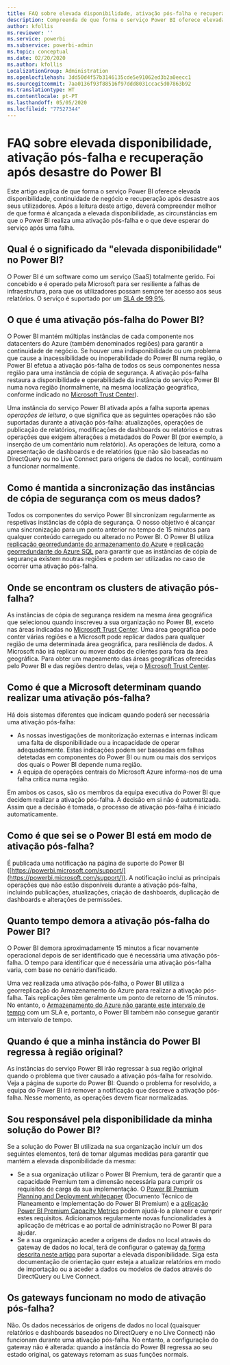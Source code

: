 ```yaml
---
title: FAQ sobre elevada disponibilidade, ativação pós-falha e recuperação após desastre do Power BI
description: Compreenda de que forma o serviço Power BI oferece elevada disponibilidade, continuidade de negócio e recuperação após desastre aos seus utilizadores.
author: kfollis
ms.reviewer: ''
ms.service: powerbi
ms.subservice: powerbi-admin
ms.topic: conceptual
ms.date: 02/20/2020
ms.author: kfollis
LocalizationGroup: Administration
ms.openlocfilehash: 3dd50d4f57b3146135cde5e91062ed3b2a0eecc1
ms.sourcegitcommit: 7aa0136f93f88516f97ddd8031ccac5d07863b92
ms.translationtype: HT
ms.contentlocale: pt-PT
ms.lasthandoff: 05/05/2020
ms.locfileid: "77527344"
---
```

# <a name="power-bi-high-availability-failover-and-disaster-recovery-faq"></a>FAQ sobre elevada disponibilidade, ativação pós-falha e recuperação após desastre do Power BI

Este artigo explica de que forma o serviço Power BI oferece elevada disponibilidade, continuidade de negócio e recuperação após desastre aos seus utilizadores. Após a leitura deste artigo, deverá compreender melhor de que forma é alcançada a elevada disponibilidade, as circunstâncias em que o Power BI realiza uma ativação pós-falha e o que deve esperar do serviço após uma falha.

## <a name="what-does-high-availability-mean-for-power-bi"></a>Qual é o significado da "elevada disponibilidade" no Power BI?

O Power BI é um software como um serviço (SaaS) totalmente gerido.  Foi concebido e é operado pela Microsoft para ser resiliente a falhas de infraestrutura, para que os utilizadores possam sempre ter acesso aos seus relatórios.  O serviço é suportado por um [SLA de 99,9%](https://www.microsoftvolumelicensing.com/DocumentSearch.aspx?Mode=3&DocumentTypeId=37).

## <a name="what-is-a-power-bi-failover"></a>O que é uma ativação pós-falha do Power BI?

O Power BI mantém múltiplas instâncias de cada componente nos datacenters do Azure (também denominados regiões) para garantir a continuidade de negócio. Se houver uma indisponibilidade ou um problema que cause a inacessibilidade ou inoperabilidade do Power BI numa região, o Power BI efetua a ativação pós-falha de todos os seus componentes nessa região para uma instância de cópia de segurança. A ativação pós-falha restaura a disponibilidade e operabilidade da instância do serviço Power BI numa nova região (normalmente, na mesma localização geográfica, conforme indicado no [Microsoft Trust Center](https://www.microsoft.com/TrustCenter/CloudServices/business-application-platform/data-location)).

Uma instância do serviço Power BI ativada após a falha suporta apenas _operações de leitura_, o que significa que as seguintes operações não são suportadas durante a ativação pós-falha: atualizações, operações de publicação de relatórios, modificações de dashboards ou relatórios e outras operações que exigem alterações a metadados do Power BI (por exemplo, a inserção de um comentário num relatório).  As operações de leitura, como a apresentação de dashboards e de relatórios (que não são baseadas no DirectQuery ou no Live Connect para origens de dados no local), continuam a funcionar normalmente.

## <a name="how-are-backup-instances-kept-in-sync-with-my-data"></a>Como é mantida a sincronização das instâncias de cópia de segurança com os meus dados?

Todos os componentes do serviço Power BI sincronizam regularmente as respetivas instâncias de cópia de segurança. O nosso objetivo é alcançar uma sincronização para um ponto anterior no tempo de 15 minutos para qualquer conteúdo carregado ou alterado no Power BI. O Power BI utiliza [replicação georredundante do armazenamento do Azure](/azure/storage/common/storage-redundancy-grs) e [replicação georredundante do Azure SQL](/azure/sql-database/sql-database-active-geo-replication) para garantir que as instâncias de cópia de segurança existem noutras regiões e podem ser utilizadas no caso de ocorrer uma ativação pós-falha.

## <a name="where-are-the-failover-clusters-located"></a>Onde se encontram os clusters de ativação pós-falha?

As instâncias de cópia de segurança residem na mesma área geográfica que selecionou quando inscreveu a sua organização no Power BI, exceto nas áreas indicadas no [Microsoft Trust Center](https://www.microsoft.com/TrustCenter/CloudServices/business-application-platform/data-location). Uma área geográfica pode conter várias regiões e a Microsoft pode replicar dados para qualquer região de uma determinada área geográfica, para resiliência de dados. A Microsoft não irá replicar ou mover dados de clientes para fora da área geográfica. Para obter um mapeamento das áreas geográficas oferecidas pelo Power BI e das regiões dentro delas, veja o [Microsoft Trust Center](https://www.microsoft.com/TrustCenter/CloudServices/business-application-platform/data-location).

## <a name="how-does-microsoft-decide-to-failover"></a>Como é que a Microsoft determinam quando realizar uma ativação pós-falha?

Há dois sistemas diferentes que indicam quando poderá ser necessária uma ativação pós-falha:

- As nossas investigações de monitorização externas e internas indicam uma falta de disponibilidade ou a incapacidade de operar adequadamente. Estas indicações podem ser baseadas em falhas detetadas em componentes do Power BI ou num ou mais dos serviços dos quais o Power BI depende numa região.
- A equipa de operações centrais do Microsoft Azure informa-nos de uma falha crítica numa região.

Em ambos os casos, são os membros da equipa executiva do Power BI que decidem realizar a ativação pós-falha. A decisão em si não é automatizada. Assim que a decisão é tomada, o processo de ativação pós-falha é iniciado automaticamente.

## <a name="how-do-i-know-power-bi-is-now-in-failover-mode"></a>Como é que sei se o Power BI está em modo de ativação pós-falha?

É publicada uma notificação na página de suporte do Power BI ([https://powerbi.microsoft.com/support/](https://powerbi.microsoft.com/support/)). A notificação inclui as principais operações que não estão disponíveis durante a ativação pós-falha, incluindo publicações, atualizações, criação de dashboards, duplicação de dashboards e alterações de permissões.

## <a name="how-long-does-it-take-power-bi-to-fail-over"></a>Quanto tempo demora a ativação pós-falha do Power BI?

O Power BI demora aproximadamente 15 minutos a ficar novamente operacional depois de ser identificado que é necessária uma ativação pós-falha. O tempo para identificar que é necessária uma ativação pós-falha varia, com base no cenário danificado. 

Uma vez realizada uma ativação pós-falha, o Power BI utiliza a georreplicação do Armazenamento do Azure para realizar a ativação pós-falha. Tais replicações têm geralmente um ponto de retorno de 15 minutos. No entanto, o [Armazenamento do Azure não garante este intervalo de tempo](https://docs.microsoft.com/azure/storage/common/storage-redundancy) com um SLA e, portanto, o Power BI também não consegue garantir um intervalo de tempo. 


## <a name="when-does-my-power-bi-instance-return-to-the-original-region"></a>Quando é que a minha instância do Power BI regressa à região original?

As instâncias do serviço Power BI irão regressar à sua região original quando o problema que tiver causado a ativação pós-falha for resolvido. Veja a página de suporte do Power BI: Quando o problema for resolvido, a equipa do Power BI irá remover a notificação que descreve a ativação pós-falha. Nesse momento, as operações devem ficar normalizadas.

## <a name="am-i-responsible-for-the-availability-of-my-power-bi-solution"></a>Sou responsável pela disponibilidade da minha solução do Power BI?

Se a solução do Power BI utilizada na sua organização incluir um dos seguintes elementos, terá de tomar algumas medidas para garantir que mantém a elevada disponibilidade da mesma:

- Se a sua organização utilizar o Power BI Premium, terá de garantir que a capacidade Premium tem a dimensão necessária para cumprir os requisitos de carga da sua implementação.  O [Power BI Premium Planning and Deployment whitepaper](https://aka.ms/Premium-Capacity-Planning-Deployment) (Documento Técnico de Planeamento e Implementação do Power BI Premium) e a [aplicação Power BI Premium Capacity Metrics](service-admin-premium-monitor-capacity.md) podem ajudá-lo a planear e cumprir estes requisitos. Adicionamos regularmente novas funcionalidades à aplicação de métricas e ao portal de administração no Power BI para ajudar.
- Se a sua organização aceder a origens de dados no local através do gateway de dados no local, terá de configurar o gateway [da forma descrita neste artigo](/data-integration/gateway/service-gateway-high-availability-clusters) para suportar a elevada disponibilidade. Siga esta documentação de orientação quer esteja a atualizar relatórios em modo de importação ou a aceder a dados ou modelos de dados através do DirectQuery ou Live Connect.

## <a name="will-gateways-function-when-in-failover-mode"></a>Os gateways funcionam no modo de ativação pós-falha?

Não. Os dados necessários de origens de dados no local (quaisquer relatórios e dashboards baseados no DirectQuery e no Live Connect) não funcionam durante uma ativação pós-falha. No entanto, a configuração do gateway não é alterada: quando a instância do Power BI regressa ao seu estado original, os gateways retomam as suas funções normais.

